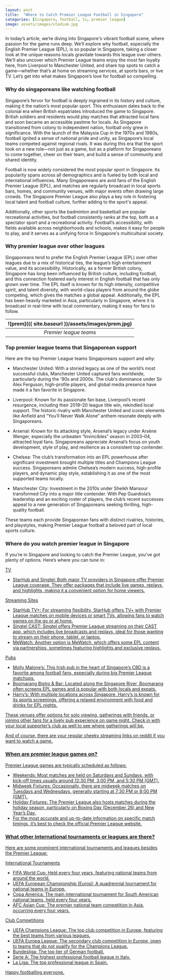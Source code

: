 ```yaml
---
layout: post
title:  "Where to Catch Premier League Football in Singapore"
categories: [Singapore, football, tv, premier league]
image: assets/images/stadium.jpg
---
```

In today’s article, we’re diving into Singapore's vibrant football scene, where passion for the 
game runs deep. We’ll explore why football, especially the English Premier League (EPL), is so 
popular in Singapore, taking a closer look at the unique reasons locals gravitate towards this 
league over others. We’ll also uncover which Premier League teams enjoy the most fan loyalty here, 
from Liverpool to Manchester United, and share top spots to catch a game—whether that’s at home on 
streaming services, at sports bars, or live TV. Let’s get into what makes Singapore’s love for 
football so compelling.

### Why do singaporeans like watching football

Singapore’s fervor for football is deeply ingrained in its history and culture, making it the 
nation’s most popular sport. This enthusiasm dates back to the colonial era when British 
expatriates introduced the game to Singapore. British soldiers and residents would play matches 
that attracted local fans and soon became an accessible pastime for locals. As Singapore 
transitioned from colony to independent nation, football only grew in significance. With the 
launch of the Malaysia Cup in the 1970s and 1980s, football ignited a sense of national pride and 
unity, as Singapore’s local teams competed against regional rivals. It was during this era that 
the sport took on a new role—not just as a game, but as a platform for Singaporeans to come 
together, cheer on their team, and build a sense of community and shared identity.

Football is now widely considered the most popular sport in Singapore. Its popularity spans across 
all demographics and is fueled by both local and international influences. Many Singaporeans are 
avid fans of the English Premier League (EPL), and matches are regularly broadcast in local sports 
bars, homes, and community venues, with major events often drawing large crowds. The Singapore 
Premier League also plays a key role in fostering local talent and football culture, further 
adding to the sport's appeal.

Additionally, other sports like badminton and basketball are popular recreational activities, but 
football consistently ranks at the top, both as a spectator sport and a recreational activity. 
Football’s accessibility, with fields available across neighborhoods and schools, makes it easy 
for people to play, and it serves as a unifying force in Singapore's multicultural society.

### Why premier league over other leagues

Singaporeans tend to prefer the English Premier League (EPL) over other leagues due to a mix of 
historical ties, the league’s high entertainment value, and its accessibility. Historically, as a 
former British colony, Singapore has long been influenced by British culture, including football, 
and this connection fostered early interest in English football that has only grown over time. The 
EPL itself is known for its high intensity, competitive spirit, and talent diversity, with 
world-class players from around the globe competing, which gives the matches a global appeal. 
Additionally, the EPL has been heavily marketed in Asia, particularly in Singapore, where it is 
broadcast in real-time with local commentary, making it easy for fans to follow.

| ![prem]({{ site.baseurl }}/assets/images/prem.jpg)
|:--:| 
|  *Premier league teams*  |

###  Top premier league teams that Singaporean support

Here are the top Premier League teams Singaporeans support and why:

+ Manchester United: With a storied legacy as one of the world’s most successful clubs, Manchester 
United captured fans worldwide, particularly during the '90s and 2000s. The club's dominance under 
Sir Alex Ferguson, high-profile players, and global media presence have made it a fan favorite in 
Singapore.

+ Liverpool: Known for its passionate fan base, Liverpool’s recent resurgence, including their 
2019–20 league title win, rekindled local support. The historic rivalry with Manchester United and 
iconic elements like Anfield and “You’ll Never Walk Alone” anthem resonate deeply with 
Singaporeans.

+ Arsenal: Known for its attacking style, Arsenal’s legacy under Arsène Wenger, especially the 
unbeaten “Invincibles” season in 2003–04, attracted loyal fans. Singaporeans appreciate Arsenal’s 
focus on youth development, style of play, and resilience as a consistent top contender.

+ Chelsea: The club’s transformation into an EPL powerhouse after significant investment brought 
multiple titles and Champions League success. Singaporeans admire Chelsea’s modern success, 
high-profile players, and dynamic play style, establishing it as one of the most supported teams 
locally.

+ Manchester City: Investment in the 2010s under Sheikh Mansour transformed City into a major title contender. With Pep Guardiola’s leadership and an exciting roster of players, the club’s recent successes appeal to a new generation of Singaporeans seeking thrilling, high-quality football.

These teams each provide Singaporean fans with distinct rivalries, histories, and playstyles, 
making Premier League football a beloved part of local sports culture.

### Where do you watch premier league in Singapore

If you’re in Singapore and looking to catch the Premier League, you’ve got plenty of options. 
Here’s where you can tune in:

<u>TV<u>
+ StarHub and Singtel: Both major TV providers in Singapore offer Premier League coverage. They 
offer packages that include live games, replays, and highlights, making it a convenient option for 
home viewers.  

<u>Streaming Sites<u>
+ StarHub TV+: For streaming flexibility, StarHub offers TV+ with Premier League matches on mobile devices or smart TVs, allowing fans to watch games on the go or at home.  
+ Singtel CAST: Singtel offers Premier League streaming on their CAST app, which includes live  broadcasts and replays, ideal for those wanting to stream on their phone, tablet, or laptop.  
+ MeWatch: Another option is MeWatch, which offers some EPL content via partnerships, sometimes  featuring highlights and exclusive replays.

<u>Pubs<u>
+ Molly Malone’s: This Irish pub in the heart of Singapore’s CBD is a favorite among football fans, especially during big Premier League matchups.  
+ Boomarang Bistro & Bar: Located along the Singapore River, Boomarang often screens EPL games and is popular with both locals and expats.  
+ Harry’s: With multiple locations across Singapore, Harry’s is known for its sports screenings, 
offering a relaxed environment with food and drinks for EPL nights.

These venues offer options for solo viewing, gatherings with friends, or joining other fans for a 
lively pub experience on game night. Check in with your local supporter’s club as well to see 
where gatherings will be.

And of course, there are your regular cheeky streaming links on reddit if you want to watch a game.

### When are premier league games on?

Premier League games are typically scheduled as follows:
+ Weekends: Most matches are held on Saturdays and Sundays, with kick-off times usually around 12:30 PM, 3:00 PM, and 5:30 PM (GMT).
+ Midweek Fixtures: Occasionally, there are midweek matches on Tuesdays and Wednesdays, generally 
starting at 7:30 PM or 8:00 PM (GMT).
+ Holiday Fixtures: The Premier League also hosts matches during the holiday season, particularly on Boxing Day (December 26\) and New Year’s Day.
+ For the most accurate and up-to-date information on specific match timings, it’s best to check the official Premier League website.

### What other international tournaments or leagues are there?

Here are some prominent international tournaments and leagues besides the Premier League:

<u>International Tournaments<u> 
+ FIFA World Cup: Held every four years, featuring national teams from around the world.  
+ UEFA European Championship (Euros): A quadrennial tournament for national teams in Europe.  
+ Copa América: The main international tournament for South American national teams, held every four years.  
+ AFC Asian Cup: The premier national team competition in Asia, occurring every four years.

<u>Club Competitions<u>

+ UEFA Champions League: The top club competition in Europe, featuring the best teams from various leagues.  
+ UEFA Europa League: The secondary club competition in Europe, open to teams that do not qualify for the Champions League.  
+ Bundesliga: The top tier of German football.  
+ Serie A: The highest professional football league in Italy.  
+ La Liga: The top professional league in Spain.

Happy footballing everyone.

